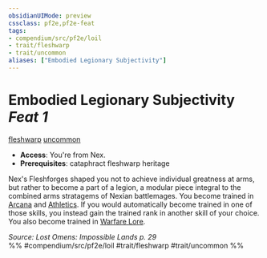 ```yaml
---
obsidianUIMode: preview
cssclass: pf2e,pf2e-feat
tags:
- compendium/src/pf2e/loil
- trait/fleshwarp
- trait/uncommon
aliases: ["Embodied Legionary Subjectivity"]
---
```

# Embodied Legionary Subjectivity  *Feat 1*  
[fleshwarp](../../rules/traits/fleshwarp-loag.md)  [uncommon](../../rules/traits/uncommon.md)  

- **Access**: You're from Nex.
- **Prerequisites**: cataphract fleshwarp heritage

Nex's Fleshforges shaped you not to achieve individual greatness at arms, but rather to become a part of a legion, a modular piece integral to the combined arms stratagems of Nexian battlemages. You become trained in [Arcana](../skills.md#Arcana) and [Athletics](../skills.md#Athletics). If you would automatically become trained in one of those skills, you instead gain the trained rank in another skill of your choice. You also become trained in [Warfare Lore](../skills.md#Lore).

*Source: Lost Omens: Impossible Lands p. 29*  
%% #compendium/src/pf2e/loil #trait/fleshwarp #trait/uncommon %%